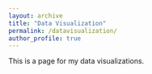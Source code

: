 ```yaml
---
layout: archive
title: "Data Visualization"
permalink: /datavisualization/
author_profile: true
---
```


This is a page for my data visualizations.
